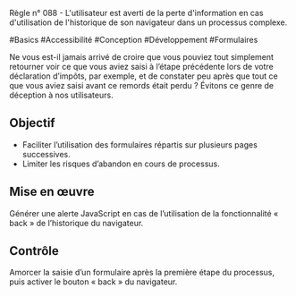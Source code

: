 
Règle n° 088  - L'utilisateur est averti de la perte d'information en cas d'utilisation de l'historique de son navigateur dans un processus complexe.

#Basics #Accessibilité #Conception #Développement #Formulaires

Ne vous est-il jamais arrivé de croire que vous pouviez tout simplement retourner voir ce que vous aviez saisi à l’étape précédente lors de votre déclaration d’impôts, par exemple, et de constater peu après que tout ce que vous aviez saisi avant ce remords était perdu ? Évitons ce genre de déception à nos utilisateurs.

Objectif
--------

*   Faciliter l’utilisation des formulaires répartis sur plusieurs pages successives.
*   Limiter les risques d’abandon en cours de processus.

Mise en œuvre
-------------

Générer une alerte JavaScript en cas de l’utilisation de la fonctionnalité « back » de l’historique du navigateur.

Contrôle
--------

Amorcer la saisie d’un formulaire après la première étape du processus, puis activer le bouton « back » du navigateur.
